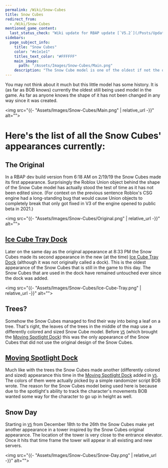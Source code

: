 ```yaml
---
permalink: /Wiki/Snow-Cubes
title: Snow Cubes
redirect_from:
  - /Wiki/Snow-Cubes
mentioned_game_content:
  last_status_check: "Wiki update for RBAP update [`V5.2`](/Posts/Update-Log/5-2-0)"
sidebars:
  page_subject_info:
    title: "Snow Cubes"
    color: "#e1e1e1"
    titles_text_color: "#FFFFFF"
    main_image:
      path: "/Assets/Images/Snow-Cubes/Main.png"
    description: "The Snow Cube model is one of the oldest if not the oldest model still used in the game to this day"
---
```


You may not think about it much but this little model has some history. It is (as far as BOB knows) currently the oldest still being used model in the game. As far as anyone knows the shape of it has not been changed in any way since it was created.

<img src="{{- "Assets/Images/Snow-Cubes/Main.png" | relative_url -}}" alt="">

# Here's the list of all the Snow Cubes' appearances currently:

## The Original

In a RBAP dev build version from 6:18 AM on 2/19/19 the Snow Cubes made its first appearance. Surprisingly the Roblox Union object behind the shape of the Snow Cube model has actually stood the test of time as it has not been edited since. (For context on the previous sentence Roblox's CSG engine had a long-standing bug that would cause Union objects to completely break that only got fixed in V3 of the engine opened to public beta in 2021.)

<img src="{{- "Assets/Images/Snow-Cubes/Original.png" | relative_url -}}" alt="">

## [Ice Cube Tray Dock](/Wiki/Docks/Ice-Cube-Tray-Dock)

Later on the same day as the original appearance at 8:33 PM the Snow Cubes made its second appearance in the new (at the time) [Ice Cube Tray Dock](/Wiki/Docks/Ice-Cube-Tray-Dock) (although it was not originally called a dock). This is the oldest appearance of the Snow Cubes that is still in the game to this day. The Snow Cubes that are used in the dock have remained untouched ever since the dock was added.

<img src="{{- "Assets/Images/Snow-Cubes/Ice-Cube-Tray.png" | relative_url -}}" alt="">

## Trees?

Somehow the Snow Cubes managed to find their way into being a leaf on a tree. That's right, the leaves of the trees in the middle of the map use a differently colored and sized Snow Cube model. Before [`V5`](/Posts/Update-Log/5-0-0) (which brought the [Moving Spotlight Dock](/Wiki/Docks/Moving-Spotlight-Dock)) this was the only appearance of the Snow Cubes that did not use the original design of the Snow Cubes.

## [Moving Spotlight Dock](/Wiki/Docks/Moving-Spotlight-Dock)

Much like with the trees the Snow Cubes made another (differently colored and sized) appearance this time in the [Moving Spotlight Dock](/Wiki/Docks/Moving-Spotlight-Dock) added in [`V5`](/Posts/Update-Log/5-0-0). The colors of them were actually picked by a simple randomizer script BOB wrote. The reason for the Snow Cubes model being used here is because due to the spotlight's ability to track the character's movements BOB wanted some way for the character to go up in height as well.

## Snow Day

Starting in [`V5`](/Posts/Update-Log/5-0-0) from December 18th to the 26th the Snow Cubes make yet another appearance in a tower inspired by the Snow Cubes original appearance. The location of the tower is very close to the entrance elevator. Once it hits that time frame the tower will appear in all existing and new servers.

<img src="{{- "Assets/Images/Snow-Cubes/Snow-Day.png" | relative_url -}}" alt="">
